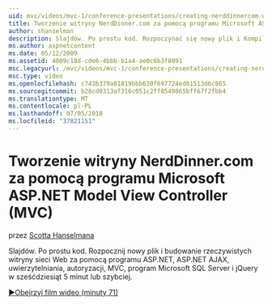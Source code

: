 ```yaml
---
uid: mvc/videos/mvc-1/conference-presentations/creating-nerddinnercom-with-microsoft-aspnet-model-view-controller-mvc
title: Tworzenie witryny NerdDinner.com za pomocą programu Microsoft ASP.NET Model View Controller (MVC) | Dokumentacja firmy Microsoft
author: shanselman
description: Slajdów. Po prostu kod. Rozpoczynać się nowy plik i Kompiluj rzeczywistych witrynę sieci Web za pomocą programu ASP.NET, ASP.NET AJAX, uwierzytelnianie, autoryzacja, MVC, program Microsoft SQL Server i...
ms.author: aspnetcontent
ms.date: 05/12/2009
ms.assetid: 4009c18d-cde6-4bbb-b1a4-ae0c6b3f8091
msc.legacyurl: /mvc/videos/mvc-1/conference-presentations/creating-nerddinnercom-with-microsoft-aspnet-model-view-controller-mvc
msc.type: video
ms.openlocfilehash: c743b379a01819bbb630f697724ed01513d6c865
ms.sourcegitcommit: b28cd0313af316c051c2ff8549865bff67f2fbb4
ms.translationtype: MT
ms.contentlocale: pl-PL
ms.lasthandoff: 07/05/2018
ms.locfileid: "37821151"
---
```

<a name="creating-nerddinnercom-with-microsoft-aspnet-model-view-controller-mvc"></a>Tworzenie witryny NerdDinner.com za pomocą programu Microsoft ASP.NET Model View Controller (MVC)
====================
przez [Scotta Hanselmana](https://github.com/shanselman)

Slajdów. Po prostu kod. Rozpocznij nowy plik i budowanie rzeczywistych witryny sieci Web za pomocą programu ASP.NET, ASP.NET AJAX, uwierzytelniania, autoryzacji, MVC, program Microsoft SQL Server i jQuery w sześćdziesiąt 5 minut lub szybciej.

[&#9654;Obejrzyj film wideo (minuty 71)](https://channel9.msdn.com/Blogs/ASP-NET-Site-Videos/creating-nerddinnercom-with-microsoft-aspnet-model-view-controller-mvc)

